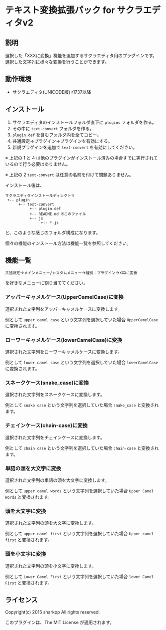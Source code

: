 # テキスト変換拡張パック for サクラエディタv2

## 説明

選択した「XXXに変換」機能を追加するサクラエディタ用のプラグインです。
選択した文字列に様々な変換を行うことができます。

## 動作環境

* サクラエディタ(UNICODE版) r1737以降

## インストール

1. サクラエディタのインストールフォルダ直下に `plugins` フォルダを作る。
2. その中に `text-convert` フォルダを作る。
3. `plugin.def` を含むフォルダ内を全てコピー。
4. 共通設定→プラグイン→プラグインを有効にする。
5. 新規プラグインを追加で `text-convert` を有効にしてください。

※ 上記の 1 と 4 は他のプラグインがインストール済みの場合すでに実行されているので行う必要はありません。

※ 上記の 2 `text-convert` は任意の名前を付けて問題ありません。

インストール後は、

```
サクラエディタインストールディレクトリ
 +-- plugin
      +-- text-convert
           +-- plugin.def
           +-- README.md ※このファイル
           +-- js
                +-- *.js
```

と、このような感じのフォルダ構成になります。

個々の機能のインストール方法は機能一覧を参照してください。

## 機能一覧

`共通設定`→`メインメニュー/カスタムメニュー`→`種別：プラグイン`→`XXXに変換`

を好きなメニューに割り当ててください。

### アッパーキャメルケース(UpperCamelCase)に変換

選択された文字列をアッパーキャメルケースに変換します。

例として `upper camel case` という文字列を選択していた場合 `UpperCamelCase` に変換されます。

### ローワーキャメルケース(lowerCamelCase)に変換

選択された文字列をローワーキャメルケースに変換します。

例として `lower camel case` という文字列を選択していた場合 `lowerCamelCase` に変換されます。

### スネークケース(snake_case)に変換

選択された文字列をスネークケースに変換します。

例として `snake case` という文字列を選択していた場合 `snake_case` と変換されます。

### チェインケース(chain-case)に変換

選択された文字列をチェインケースに変換します。

例として `chain case` という文字列を選択していた場合 `chain-case` と変換されます。

### 単語の頭を大文字に変換

選択された文字列の単語の頭を大文字に変換します。

例として `upper camel words` という文字列を選択していた場合 `Upper Camel Words` と変換されます。

### 頭を大文字に変換

選択された文字列の頭を大文字に変換します。

例として `upper camel first` という文字列を選択していた場合 `Upper camel first` と変換されます。

### 頭を小文字に変換

選択された文字列の頭を小文字に変換します。

例として `Lower Camel First` という文字列を選択していた場合 `lower Camel First` と変換されます。

## ライセンス

Copyright(c) 2015 sharkpp All rights reserved.

このプラグインは、The MIT License が適用されます。
